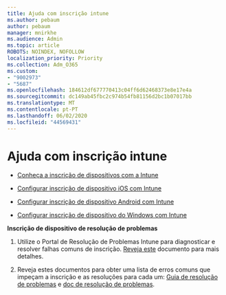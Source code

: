 ```yaml
---
title: Ajuda com inscrição intune
ms.author: pebaum
author: pebaum
manager: mnirkhe
ms.audience: Admin
ms.topic: article
ROBOTS: NOINDEX, NOFOLLOW
localization_priority: Priority
ms.collection: Adm_O365
ms.custom:
- "9002973"
- "5687"
ms.openlocfilehash: 184612df677770413c04ff6d62468373e8e17e4a
ms.sourcegitcommit: dc149ab45fbc2c974b54fb81156d2bc1b07017bb
ms.translationtype: MT
ms.contentlocale: pt-PT
ms.lasthandoff: 06/02/2020
ms.locfileid: "44569431"
---
```

# <a name="help-with-intune-enrollment"></a>Ajuda com inscrição intune


- [Conheça a inscrição de dispositivos com a Intune](https://docs.microsoft.com/intune/device-enrollment)

- [Configurar inscrição de dispositivo iOS com Intune](https://docs.microsoft.com/intune/ios-enroll)

- [Configurar inscrição de dispositivo Android com Intune](https://docs.microsoft.com/intune/android-enroll)

- [Configurar inscrição de dispositivo do Windows com Intune](https://docs.microsoft.com/intune/windows-enroll)

**Inscrição de dispositivo de resolução de problemas**

1. Utilize o Portal de Resolução de Problemas Intune para diagnosticar e resolver falhas comuns de inscrição. [Reveja este](https://docs.microsoft.com/intune/help-desk-operators) documento para mais detalhes.

2. Reveja estes documentos para obter uma lista de erros comuns que impeçam a inscrição e as resoluções para cada um: [Guia de resolução de problemas](https://support.microsoft.com/help/4469913/troubleshooting-windows-device-enrollment-problems-in-microsoft-intune) e [doc de resolução de problemas](https://docs.microsoft.com/intune/troubleshoot-device-enrollment-in-intune).